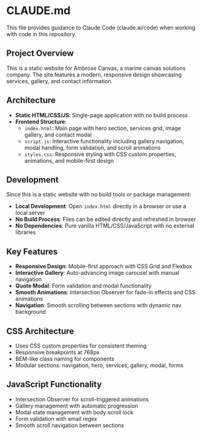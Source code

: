 # CLAUDE.md

This file provides guidance to Claude Code (claude.ai/code) when working with code in this repository.

## Project Overview

This is a static website for Ambrose Canvas, a marine canvas solutions company. The site features a modern, responsive design showcasing services, gallery, and contact information.

## Architecture

- **Static HTML/CSS/JS**: Single-page application with no build process
- **Frontend Structure**:
  - `index.html`: Main page with hero section, services grid, image gallery, and contact modal
  - `script.js`: Interactive functionality including gallery navigation, modal handling, form validation, and scroll animations
  - `styles.css`: Responsive styling with CSS custom properties, animations, and mobile-first design

## Development

Since this is a static website with no build tools or package management:

- **Local Development**: Open `index.html` directly in a browser or use a local server
- **No Build Process**: Files can be edited directly and refreshed in browser
- **No Dependencies**: Pure vanilla HTML/CSS/JavaScript with no external libraries

## Key Features

- **Responsive Design**: Mobile-first approach with CSS Grid and Flexbox
- **Interactive Gallery**: Auto-advancing image carousel with manual navigation
- **Quote Modal**: Form validation and modal functionality
- **Smooth Animations**: Intersection Observer for fade-in effects and CSS animations
- **Navigation**: Smooth scrolling between sections with dynamic nav background

## CSS Architecture

- Uses CSS custom properties for consistent theming
- Responsive breakpoints at 768px
- BEM-like class naming for components
- Modular sections: navigation, hero, services, gallery, modal, forms

## JavaScript Functionality

- Intersection Observer for scroll-triggered animations
- Gallery management with automatic progression
- Modal state management with body scroll lock
- Form validation with email regex
- Smooth scroll navigation between sections